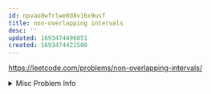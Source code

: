 ```yaml
---
id: npvao8wfrlwe8d8v16x9usf
title: non-overlapping intervals
desc: ''
updated: 1693474496051
created: 1693474421500
---
```


https://leetcode.com/problems/non-overlapping-intervals/


<details>
<summary>Misc Problem Info</summary>

`Difficulty: Medium`  
`Tags:` [[ADP related to greedy]], [[adp related to intervals]]

</details>
